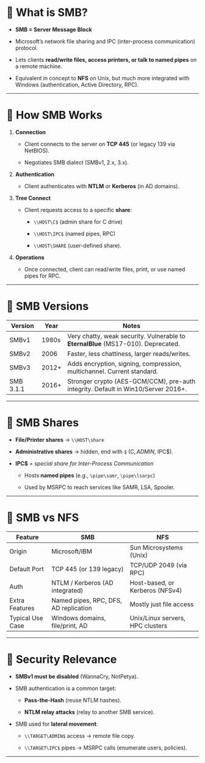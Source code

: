 # 🔹 What is SMB?

- **SMB = Server Message Block**
    
- Microsoft’s network file sharing and IPC (inter-process communication) protocol.
    
- Lets clients **read/write files, access printers, or talk to named pipes** on a remote machine.
    
- Equivalent in concept to **NFS** on Unix, but much more integrated with Windows (authentication, Active Directory, RPC).
    
---

# 🔹 How SMB Works

1. **Connection**
    
    - Client connects to the server on **TCP 445** (or legacy 139 via NetBIOS).
        
    - Negotiates SMB dialect (SMBv1, 2.x, 3.x).
        
2. **Authentication**
    
    - Client authenticates with **NTLM** or **Kerberos** (in AD domains).
        
3. **Tree Connect**
    
    - Client requests access to a specific **share**:
        
        - `\\HOST\C$` (admin share for C drive)
            
        - `\\HOST\IPC$` (named pipes, RPC)
            
        - `\\HOST\SHARE` (user-defined share).
            
4. **Operations**
    
    - Once connected, client can read/write files, print, or use named pipes for RPC.
        

---

# 🔹 SMB Versions

|Version|Year|Notes|
|---|---|---|
|SMBv1|1980s|Very chatty, weak security. Vulnerable to **EternalBlue** (MS17-010). Deprecated.|
|SMBv2|2006|Faster, less chattiness, larger reads/writes.|
|SMBv3|2012+|Adds encryption, signing, compression, multichannel. Current standard.|
|SMB 3.1.1|2016+|Stronger crypto (AES-GCM/CCM), pre-auth integrity. Default in Win10/Server 2016+.|

---

# 🔹 SMB Shares

- **File/Printer shares** → `\\HOST\share`
    
- **Administrative shares** → hidden, end with `$` (C$, ADMIN$, IPC$).
    
- **IPC$** = _special share for Inter-Process Communication_
    
    - Hosts **named pipes** (e.g., `\pipe\samr`, `\pipe\lsarpc`)
        
    - Used by MSRPC to reach services like SAMR, LSA, Spooler.
        

---

# 🔹 SMB vs NFS

|Feature|SMB|NFS|
|---|---|---|
|Origin|Microsoft/IBM|Sun Microsystems (Unix)|
|Default Port|TCP 445 (or 139 legacy)|TCP/UDP 2049 (via RPC)|
|Auth|NTLM / Kerberos (AD integrated)|Host-based, or Kerberos (NFSv4)|
|Extra Features|Named pipes, RPC, DFS, AD replication|Mostly just file access|
|Typical Use Case|Windows domains, file/print, AD|Unix/Linux servers, HPC clusters|

---

# 🔹 Security Relevance

- **SMBv1 must be disabled** (WannaCry, NotPetya).
    
- SMB authentication is a common target:
    
    - **Pass-the-Hash** (reuse NTLM hashes).
        
    - **NTLM relay attacks** (relay to another SMB service).
        
- SMB used for **lateral movement**:
    
    - `\\TARGET\ADMIN$` access → remote file copy.
        
    - `\\TARGET\IPC$` pipes → MSRPC calls (enumerate users, policies).
        

---
